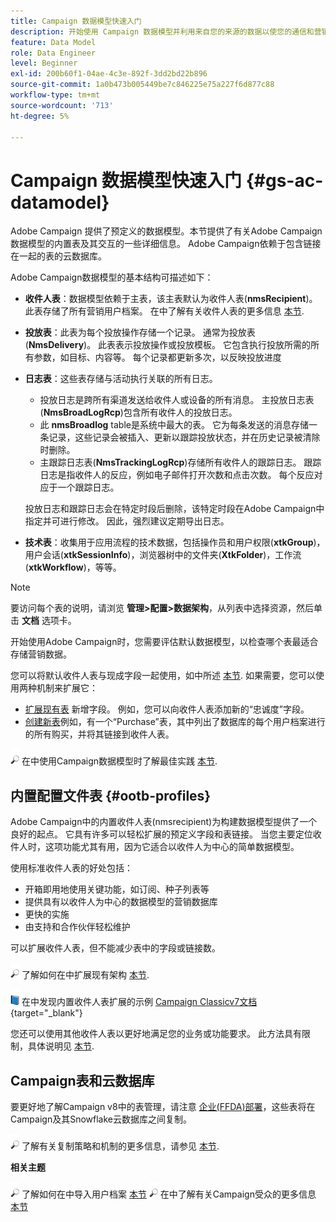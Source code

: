 ```yaml
---
title: Campaign 数据模型快速入门
description: 开始使用 Campaign 数据模型并利用来自您的来源的数据以使您的通信和营销输出受益。
feature: Data Model
role: Data Engineer
level: Beginner
exl-id: 200b60f1-04ae-4c3e-892f-3dd2bd22b896
source-git-commit: 1a0b473b005449be7c846225e75a227f6d877c88
workflow-type: tm+mt
source-wordcount: '713'
ht-degree: 5%

---
```


# Campaign 数据模型快速入门 {#gs-ac-datamodel}

Adobe Campaign 提供了预定义的数据模型。本节提供了有关Adobe Campaign数据模型的内置表及其交互的一些详细信息。 Adobe Campaign依赖于包含链接在一起的表的云数据库。

Adobe Campaign数据模型的基本结构可描述如下：

* **收件人表**：数据模型依赖于主表，该主表默认为收件人表(**nmsRecipient**)。 此表存储了所有营销用户档案。 在中了解有关收件人表的更多信息 [本节](#ootb-profiles).

* **投放表**：此表为每个投放操作存储一个记录。 通常为投放表(**NmsDelivery**)。 此表表示投放操作或投放模板。 它包含执行投放所需的所有参数，如目标、内容等。 每个记录都更新多次，以反映投放进度

* **日志表**：这些表存储与活动执行关联的所有日志。

   * 投放日志是跨所有渠道发送给收件人或设备的所有消息。 主投放日志表(**NmsBroadLogRcp**)包含所有收件人的投放日志。
   * 此 **nmsBroadlog** table是系统中最大的表。 它为每条发送的消息存储一条记录，这些记录会被插入、更新以跟踪投放状态，并在历史记录被清除时删除。
   * 主跟踪日志表(**NmsTrackingLogRcp**)存储所有收件人的跟踪日志。 跟踪日志是指收件人的反应，例如电子邮件打开次数和点击次数。 每个反应对应于一个跟踪日志。

  投放日志和跟踪日志会在特定时段后删除，该特定时段在Adobe Campaign中指定并可进行修改。 因此，强烈建议定期导出日志。

* **技术表**：收集用于应用流程的技术数据，包括操作员和用户权限(**xtkGroup**)，用户会话(**xtkSessionInfo**)，浏览器树中的文件夹(**XtkFolder**)，工作流(**xtkWorkflow**)，等等。

>[!NOTE]
>
>要访问每个表的说明，请浏览 **管理>配置>数据架构**，从列表中选择资源，然后单击 **文档** 选项卡。

开始使用Adobe Campaign时，您需要评估默认数据模型，以检查哪个表最适合存储营销数据。

您可以将默认收件人表与现成字段一起使用，如中所述 [本节](#ootb-profiles). 如果需要，您可以使用两种机制来扩展它：

* [扩展现有表](extend-schema.md) 新增字段。 例如，您可以向收件人表添加新的“忠诚度”字段。
* [创建新表](create-schema.md)例如，有一个“Purchase”表，其中列出了数据库的每个用户档案进行的所有购买，并将其链接到收件人表。

![](../assets/do-not-localize/glass.png) 在中使用Campaign数据模型时了解最佳实践 [本节](datamodel-best-practices.md).

## 内置配置文件表 {#ootb-profiles}

Adobe Campaign中的内置收件人表(nmsrecipient)为构建数据模型提供了一个良好的起点。 它具有许多可以轻松扩展的预定义字段和表链接。 当您主要定位收件人时，这项功能尤其有用，因为它适合以收件人为中心的简单数据模型。

使用标准收件人表的好处包括：

* 开箱即用地使用关键功能，如订阅、种子列表等
* 提供具有以收件人为中心的数据模型的营销数据库
* 更快的实施
* 由支持和合作伙伴轻松维护

可以扩展收件人表，但不能减少表中的字段或链接数。

![](../assets/do-not-localize/glass.png) 了解如何在中扩展现有架构 [本节](extend-schema.md).

![](../assets/do-not-localize/book.png) 在中发现内置收件人表扩展的示例 [Campaign Classicv7文档](https://experienceleague.adobe.com/docs/campaign-classic/using/configuring-campaign-classic/editing-schemas/examples-of-schemas-edition.html#extending-a-table){target="_blank"}

您还可以使用其他收件人表以更好地满足您的业务或功能要求。 此方法具有限制，具体说明见 [本节](custom-recipient.md).

## Campaign表和云数据库

要更好地了解Campaign v8中的表管理，请注意 [企业(FFDA)部署](../architecture/enterprise-deployment.md)，这些表将在Campaign及其Snowflake云数据库之间复制。

![](../assets/do-not-localize/glass.png) 了解有关复制策略和机制的更多信息，请参见 [本节](../architecture/replication.md).

**相关主题**

![](../assets/do-not-localize/glass.png) 了解如何在中导入用户档案 [本节](../start/import.md)
![](../assets/do-not-localize/glass.png) 在中了解有关Campaign受众的更多信息 [本节](../start/audiences.md)
